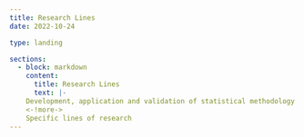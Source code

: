 ```yaml
---
title: Research Lines
date: 2022-10-24

type: landing

sections:
  - block: markdown
    content:
      title: Research Lines
      text: |-
    Development, application and validation of statistical methodology in the field of Biosanitary and Experimental Sciences, providing methodological support to groups in these areas, trying to respond to real problems and promoting the transfer of research.
    <-!more->
    Specific lines of research
---
```

